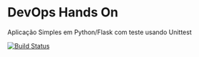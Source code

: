 # DevOps Hands On
Aplicação Simples em Python/Flask com teste usando Unittest

[![Build Status](https://travis-ci.org/{dnabap}/{devopslab}.png?branch=master)](https://travis-ci.org/{dnabap}/{devopslab})